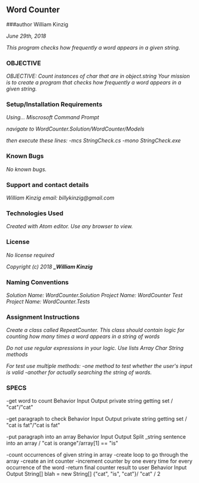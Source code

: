 ## Word Counter
###author William Kinzig

_June 29th, 2018_

_This program checks how frequently a word appears in a given string._

### OBJECTIVE

_OBJECTIVE: Count instances of char that are in object.string
Your mission is to create a program that checks how frequently a word appears in a given string._

### Setup/Installation Requirements

_Using... Miscrosoft Command Prompt_

_navigate to WordCounter.Solution/WordCounter/Models_

_then execute these lines:_
    _-mcs StringCheck.cs_
    _-mono StringCheck.exe_

### Known Bugs

_No known bugs._

### Support and contact details

_William Kinzig email: billykinzig@gmail.com_

### Technologies Used

_Created with Atom editor.  Use any browser to view._

### License

_*No license required*_

_Copyright (c) 2018 **_William Kinzig**_

### Naming Conventions

_Solution Name: WordCounter.Solution_
_Project Name: WordCounter_
_Test Project Name: WordCounter.Tests_

### Assignment Instructions

_Create a class called RepeatCounter. This class should contain logic for counting how many times a word appears in a string of words_

_Do not use regular expressions in your logic._
_Use lists Array Char String methods_

_For test use multiple methods:_
_-one method to test whether the user's input is valid_
_-another for actually searching the string of words._

### SPECS

-get word to count
Behavior		                 Input  Output
private string getting set  /    "cat"/"cat"


-get paragraph to check
Behavior		                 Input        Output
private string getting set  /    "cat is fat"/"cat is fat"


-put paragraph into an array
Behavior		                           Input          Output
Split _string sentence into an array  / "cat is orange"/array[1] == "is"


-count occurrences of given string in array
    -create loop to go through the array
    -create an int counter
    -increment counter by one every time for every occurrence of the word
    -return final counter result to user
Behavior		                                   Input  Output
String[] blah = new String[] {"cat", "is", "cat"}/ "cat" /  2
